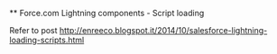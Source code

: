 ** Force.com Lightning components - Script loading


Refer to post http://enreeco.blogspot.it/2014/10/salesforce-lightning-loading-scripts.html